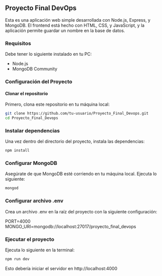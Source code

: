 ## Proyecto Final DevOps

Esta es una aplicación web simple desarrollada con Node.js, Express, y MongoDB. El frontend está hecho con HTML, CSS, y JavaScript, y la aplicación permite guardar un nombre en la base de datos.

### Requisitos
Debe tener lo siguiente instalado en tu PC:

- Node.js
- MongoDB Community

### Configuración del Proyecto

#### Clonar el repositorio
Primero, clona este repositorio en tu máquina local:

```bash
git clone https://github.com/tu-usuario/Proyecto_Final_Devops.git
cd Proyecto_Final_Devops
```

### Instalar dependencias
Una vez dentro del directorio del proyecto, instala las dependencias:

```bash
npm install
```

### Configurar MongoDB
Asegúrate de que MongoDB esté corriendo en tu máquina local. Ejecuta lo siguiente:

```bash
mongod
```

### Configurar archivo .env
Crea un archivo .env en la raíz del proyecto con la siguiente configuración:

PORT=4000
MONGO_URI=mongodb://localhost:27017/proyecto_final_devops

### Ejecutar el proyecto
Ejecuta lo siguiente en la terminal:

```bash
npm run dev
```

Esto debería iniciar el servidor en http://localhost:4000
